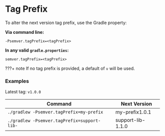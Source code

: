 # Tag Prefix

To alter the next version tag prefix, use the Gradle property:

**Via command line:**

```shell
-Psemver.tagPrefix=<tagPrefix>
```

**In any valid `gradle.properties`:**

```properties
semver.tagPrefix=<tagPrefix>
```

???+ note
    If no tag prefix is provided, a default of `v` will be used.

### Examples

Latest tag: `v1.0.0`

| Command                                     | Next Version      |
|---------------------------------------------|-------------------|
| `./gradlew -Psemver.tagPrefix=my-prefix`    | my-prefix1.0.1    |
| `./gradlew -Psemver.tagPrefix=support-lib-` | support-lib-1.1.0 |
